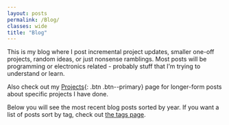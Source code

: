 ```yaml
---
layout: posts
permalink: /Blog/
classes: wide
title: "Blog"
---
```

This is my blog where I post incremental project updates, smaller one-off projects, random ideas, or just nonsense ramblings.
Most posts will be programming or electronics related - probably stuff that I’m trying to understand or learn.

Also check out my [Projects](/Projects){: .btn .btn--primary} page for longer-form posts about specific projects I have done.

Below you will see the most recent blog posts sorted by year. If you want a list of posts sort by tag, check out [the tags page](/Blog/Tags/).
